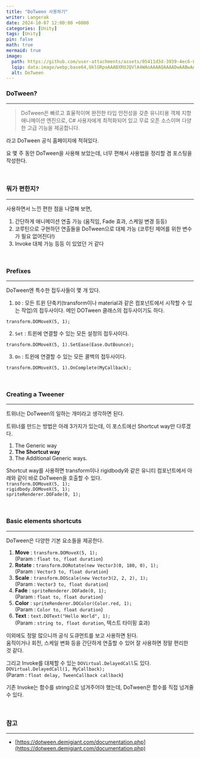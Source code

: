 ```yaml
---
title: "DoTween 사용하기"
writer: Langerak
date: 2024-10-07 12:00:00 +0800
categories: [Unity]
tags: [Unity]
pin: false
math: true
mermaid: true
image:
  path: https://github.com/user-attachments/assets/05411d3d-3939-4ec6-8d80-f4d1033194a2
  lqip: data:image/webp;base64,UklGRpoAAABXRUJQVlA4WAoAAAAQAAAADwAABwAAQUxQSDIAAAARL0AmbZurmr57yyIiqE8oiG0bejIYEQTgqiDA9vqnsUSI6H+oAERp2HZ65qP/VIAWAFZQOCBCAAAA8AEAnQEqEAAIAAVAfCWkAALp8sF8rgRgAP7o9FDvMCkMde9PK7euH5M1m6VWoDXf2FkP3BqV0ZYbO6NA/VFIAAAA
  alt: DoTween
---
```


### DoTween?

---
> DoTween은 빠르고 효율적이며 완전한 타입 안전성을 갖춘 유니티용 객체 지향 애니메이션 엔진으로, C# 사용자에게 최적화되어 있고 무료 오픈 소스이며 다양한 고급 기능을 제공합니다.

라고 DoTween 공식 홈페이지에 적혀있다.

요 몇 주 동안 DoTween을 사용해 보았는데, 너무 편해서 사용법을 정리할 겸 포스팅을 작성한다.

<br/>

### 뭐가 편한지?

---

사용하면서 느낀 편한 점을 나열해 보면,
1. 간단하게 애니메이션 연출 가능 (움직임, Fade 효과, 스케일 변경 등등)
2. 코루틴으로 구현하던 연출들을 DoTween으로 대체 가능 (코루틴 제어를 위한 변수가 필요 없어진다!)
3. Invoke 대체 가능
등등 이 있었던 거 같다

<br/>

### Prefixes

---

DoTween엔 특수한 접두사들이 몇 개 있다.
1. `DO` : 모든 트윈 단축키(transform이나 material과 같은 컴포넌트에서 시작할 수 있는 작업)의 접두사이다.
          메인 DOTween 클래스의 접두사이기도 하다.

`transform.DOMoveX(5, 1);`

2. `Set` : 트윈에 연결할 수 있는 모든 설정의 접두사이다.

`transform.DOMoveX(5, 1).SetEase(Ease.OutBounce);`

3. `On` : 트윈에 연결할 수 있는 모든 콜백의 접두사이다.

`transform.DOMoveX(5, 1).OnComplete(MyCallback);`

<br/>

### Creating a Tweener

---

트위너는 DoTween의 일하는 개미라고 생각하면 된다.

트위너를 만드는 방법은 아래 3가지가 있는데, 이 포스트에선 Shortcut way만 다루겠다.
1. The Generic way
2. **The Shortcut way**
3. The Additional Generic ways.

Shortcut way를 사용하면 transform이나 rigidbody와 같은 유니티 컴포넌트에서 아래와 같이 바로 DoTween을 호출할 수 있다.  
`transform.DOMoveX(5, 1);`  
`rigidbody.DOMoveX(5, 1);`  
`spriteRenderer.DOFade(0, 1);`  


<br/>

### Basic elements shortcuts

---

DoTween은 다양한 기본 요소들을 제공한다.

1. **Move** : `transform.DOMoveX(5, 1);`  
    (Param : `float to, float duration`)
2. **Rotate** : `transform.DORotate(new Vector3(0, 180, 0), 1);`  
    (Param : `Vector3 to, float duration`)
3. **Scale** : `transform.DOScale(new Vector3(2, 2, 2), 1);`  
    (Param : `Vector3 to, float duration`)
4. **Fade** : `spriteRenderer.DOFade(0, 1);`  
    (Param : `float to, float duration`)
5. **Color** : `spriteRenderer.DOColor(Color.red, 1);`  
    (Param : `Color to, float duration`)
6. **Text** : `text.DOText("Hello World", 1);`  
    (Param : `string to, float duration`, 텍스트 타이핑 효과)

이외에도 정말 많으니까 공식 도큐먼트를 보고 사용하면 된다.  
움직이거나 회전, 스케일 변화 등을 간단하게 연출할 수 있어 잘 사용하면 정말 편리한 것 같다.

그리고 Invoke를 대체할 수 있는 `DOVirtual.DelayedCall`도 있다.  
`DOVirtual.DelayedCall(1, MyCallback);`  
(Param : `float delay, TweenCallback callback`)

기존 Invoke는 함수를 string으로 넘겨주어야 했는데, DoTween은 함수를 직접 넘겨줄 수 있다.

<br/>

### 참고

---

- [https://dotween.demigiant.com/documentation.php](https://dotween.demigiant.com/documentation.php)

